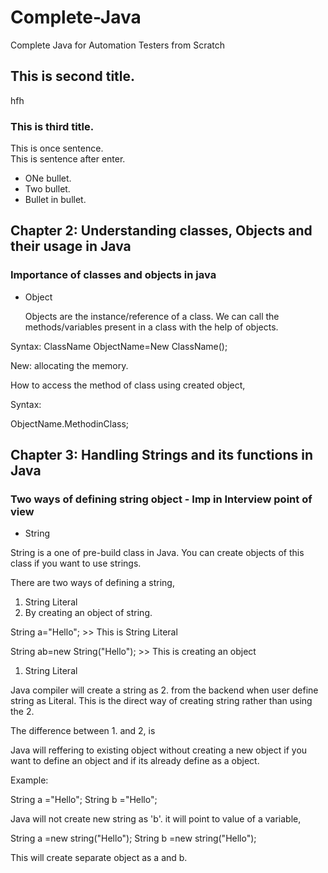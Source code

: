 # Complete-Java
Complete Java for Automation Testers from Scratch

## This is second title.
hfh
### This is third title.

This is once sentence.  
This is sentence after enter.

* ONe bullet.
* Two bullet.
 * Bullet in bullet.
 
 ## Chapter 2: Understanding classes, Objects and their usage in Java
 
 ### Importance of classes and objects in java
 
 * Object
   
   Objects are the instance/reference of a class. We can call the methods/variables present in a class with the help of objects.
 
 Syntax:
 ClassName ObjectName=New ClassName();
   
   New: allocating the memory.
 
 How to access the method of class using created object,
 
 Syntax:
 
 ObjectName.MethodinClass;
 
 
 ## Chapter 3: Handling Strings and its functions in Java
 ### Two ways of defining string object - Imp in Interview point of view
 
 * String
 
 String is a one of pre-build class in Java. You can create objects of this class if you want to use strings.
 
 
 There are two ways of defining a string,
 
 1. String Literal
 2. By creating an object of string.
 
 
 String a="Hello"; >> This is String Literal
   
   String ab=new String("Hello"); >> This is creating an object

 1. String Literal
   
 Java compiler will create a string as 2. from the backend when user define string as Literal.
 This is the direct way of creating string rather than using the 2.
 
 The difference between 1. and 2, is
 
Java will reffering to existing object without creating a new object if you want to define an object and if its already define as a object.

Example: 

String a ="Hello";
String b ="Hello";

Java will not create new string as 'b'. it will point to value of a variable,


String a =new string("Hello");
String b =new string("Hello");

This will create separate object as a and b.
 